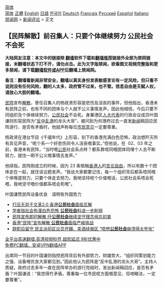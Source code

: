  <!-- 面包屑导航 --> <div class="breadcrumb"><!-- GTranslate: https://gtranslate.io/ -->  <div class="switcher notranslate">  <div class="selected">  <a href="#" onclick="return false;"> 简体</a>  </div>  <div class="option">  <a href="https://www.bannedbook.org" onclick="doGTranslate('zh-CN|zh-CN');jQuery('div.switcher div.selected a').html(jQuery(this).html());return false;" title="简体中文" class="nturl selected"> 简体</a>  <a href="https://www.bannedbook.org/zh-tw/" onclick="doGTranslate('zh-CN|zh-TW');jQuery('div.switcher div.selected a').html(jQuery(this).html());return false;" title="繁體中文" class="nturl"> 正體</a>  <a href="https://www.bannedbook.org/en/" onclick="doGTranslate('zh-CN|en');jQuery('div.switcher div.selected a').html(jQuery(this).html());return false;" title="English" class="nturl"> English</a>  <a href="https://www.bannedbook.org/ja/" onclick="doGTranslate('zh-CN|ja');jQuery('div.switcher div.selected a').html(jQuery(this).html());return false;" title="日本語" class="nturl"> 日語</a>  <a href="https://www.bannedbook.org/ko/" onclick="doGTranslate('zh-CN|ko');jQuery('div.switcher div.selected a').html(jQuery(this).html());return false;" title="한국어" class="nturl"> 한국어</a>  <a href="https://www.bannedbook.org/de/" onclick="doGTranslate('zh-CN|de');jQuery('div.switcher div.selected a').html(jQuery(this).html());return false;" title="Deutsch" class="nturl"> Deutsch</a>  <a href="https://www.bannedbook.org/fr/" onclick="doGTranslate('zh-CN|fr');jQuery('div.switcher div.selected a').html(jQuery(this).html());return false;" title="Français" class="nturl"> Français</a>  <a href="https://www.bannedbook.org/ru/" onclick="doGTranslate('zh-CN|ru');jQuery('div.switcher div.selected a').html(jQuery(this).html());return false;" title="Русский" class="nturl"> Русский</a>  <a href="https://www.bannedbook.org/es/" onclick="doGTranslate('zh-CN|es');jQuery('div.switcher div.selected a').html(jQuery(this).html());return false;" title="Español" class="nturl"> Español</a>  <a href="https://www.bannedbook.org/it/" onclick="doGTranslate('zh-CN|it');jQuery('div.switcher div.selected a').html(jQuery(this).html());return false;" title="Italiano" class="nturl"> Italiano</a>  </div>  </div>      <div class='breadcrumb-sub'><!-- Breadcrumb NavXT 6.3.0 --> <a href="https://www.bannedbook.org/" class="home">禁闻网</a> &gt; <a href="https://www.bannedbook.org/bnews/comments/" class="category">新闻评论</a> &gt; 正文</div></div><h2>【民阵解散】前召集人：只要个体继续努力 公民社会不会死</h2> <p class="notice"><b>大陆网友注意：本文中的链接除 <a href="https://github.com/bannedbook/fanqiang" >翻墙</a>软件下载和<a href="https://github.com/killgcd/justmysocks/blob/master/README.md">翻墙推荐</a>链接外全部为禁网链接，未翻墙状态下打不开，请勿点击。此为文字版禁闻，欲看图文视频完整版和更多禁闻，请下载<a href="https://github.com/bannedbook/fanqiang">翻墙软件或APP</a>后翻墙上禁闻网。</p><p>备注：翻墙看新闻非常安全，翻墙以真实身份发表敏感言论有一定风险，但只看不说则没有任何风险，翻的人太多，政府管不过来，也不管。信息自由是天赋人权，请放心大胆的翻墙。</b></p>  <div class="entry">  <p><a href="https://www.bannedbook.org/bnews/tag/%E6%B0%91%E9%98%B5/" class="st_tag internal_tag" rel="tag" title="标签 民阵 下的日志">民阵</a>宣布<a href="https://www.bannedbook.org/bnews/tag/%E8%A7%A3%E6%95%A3/" class="st_tag internal_tag" rel="tag" title="标签 解散 下的日志">解散</a>，曾任召集人的杨政贤形容是悲伤及沮丧的事件，但他指出，香港未有民阵之前，也有不同的团体与个人就不公义事情发声，因此他相信，今后只要不同组织及个体继续努力，<a href="https://www.bannedbook.org/bnews/tag/%e5%85%ac%e6%b0%91%e7%a4%be%e4%bc%9a/" class="st_tag internal_tag" rel="tag" title="标签 公民社会 下的日志">公民社会</a>不会死。身兼港区<a href="https://www.bannedbook.org/bnews/tag/%e4%ba%ba%e5%a4%a7%e4%bb%a3%e8%a1%a8/" class="st_tag internal_tag" rel="tag" title="标签 人大代表 下的日志">人大代表</a>的行政会议成员叶国谦则形容民阵为“<a href="https://www.bannedbook.org/bnews/tag/%e5%8f%8d%e4%b8%ad%e4%b9%b1%e6%b8%af/" class="st_tag internal_tag" rel="tag" title="标签 反中乱港 下的日志">反中乱港</a>的龙头大哥”，被问到为何港府过去一直发<span class='wp_keywordlink_affiliate'><a href="https://www.bannedbook.org/" title="新闻">新闻</a></span>稿回应民阵游行、是否有矛盾时，他就声称每位<a href="https://www.bannedbook.org/bnews/tag/%E5%B8%82%E6%B0%91%E6%84%8F%E8%A7%81/" class="st_tag internal_tag" rel="tag" title="标签 市民意见 下的日志">市民意见</a>一定要尊重。</p> <p>杨政贤在港台节目《千禧年代》上形容，刻下的香港充满白色恐怖，政治想歼灭所有异见声音，“呢个系一个好悲伤同令人沮丧嘅事实。”但他说，在  02、03 年之前，香港未有民阵，“当时嘅<a href="https://www.bannedbook.org/bnews/tag/%e5%85%ac%e6%b0%91/" class="st_tag internal_tag" rel="tag" title="标签 公民 下的日志">公民</a>社会系点样？都系靠唔同嘅团体同埋个人去不断努力，就住一啲不公义嘅事情去发声。”</p>  <p>他续指，民阵刚成立的时候，因为 23 条牴触<a href="https://www.bannedbook.org/bnews/tag/%E9%A6%99%E6%B8%AF%E4%BA%BA/" class="st_tag internal_tag" rel="tag" title="标签 香港人 下的日志">香港人</a>的<a href="https://www.bannedbook.org/bnews/tag/%e8%a8%80%e8%ae%ba%e8%87%aa%e7%94%b1/" class="st_tag internal_tag" rel="tag" title="标签 言论自由 下的日志">言论自由</a>，所以有数十个团体走在一起，就住该议题发声。“我谂大家都要记住，每一个组织背后都系唔同嘅个体喺度努力，只要个体走去努力，我哋坚持呢个价值嘅话，公民社会系唔会死嘅，我哋坚守嘅价值都系唔会死嘅”。</p> <p>叶国谦赞民阵设备优良　谞明有外国势力</p>  <ul class='op-related-articles' title='相关阅读'> <li><a href='https://www.bannedbook.org/bnews/headline/20210815/1606828.html' target='_blank'>打压无异于文革2.0 香港<b>公民社会</b>面临瓦解</a></li> <li><a href='https://www.bannedbook.org/bnews/headline/20210815/1606827.html' target='_blank'>学者指社会弥漫白色恐怖 <b>公民社会</b>料进一步削弱</a></li> <li><a href='https://www.bannedbook.org/bnews/headline/20210815/1606810.html' target='_blank'>民阵宣布即时解散 吁<b>公民社会</b>继续坚守理念毋忘初衷</a></li> <li><a href='https://www.bannedbook.org/bnews/taiwannews/20210815/1606773.html' target='_blank'>香港“民阵”宣布解散 <b>公民社会</b>面临严峻挑战</a></li> <li><a href='https://www.bannedbook.org/bnews/comments/20210813/1605823.html' target='_blank'>辞职后留守 民主派前区议员开舖、卖酒续做区 “唔想<b>公民社会</b>崩溃得太夸张”</a></li> </ul> <p class="texttj"> <a href="https://github.com/bannedbook/fanqiang/wiki/V2ray%E6%9C%BA%E5%9C%BA" target="_blank">全平台高速翻墙:高清视频秒开,超低延迟,9折优惠中</a><br/> <a href="https://github.com/bannedbook/fanqiang/wiki/%E7%A6%81%E9%97%BB%E7%BD%91%E5%AE%89%E5%8D%93%E7%BF%BB%E5%A2%99%E6%96%B0%E9%97%BBAPP" target="_blank">免费PC翻墙、安卓VPN翻墙APP</a></p><p>出席同一节目的叶国谦则指控民阵背后有外部势力，财雄势大，“组织同策划能力之强、设备嘅优良大家都见到。”因此他认为民阵是“反中乱港的龙头大哥”。主持人质疑，政府过去多年一直在民阵举办的游行完结时，发出新闻稿回应，是否有矛盾？叶国谦说：“我觉得冇矛盾，尊重每一位市民呢方面嘅意见、佢哋睇法，一定要尊重”。</p> <a name='sharetosocial'></a>  <div style="margin-bottom:5px;padding-bottom:5px;clear:both"> <div id="archive-pix-1" class="banner-ads"> <!-- AuctionX Display platform tag START --> <div id="26318x728x90x621x_ADSLOT2" clicktrack="%%CLICK_URL_ESC%%"></div> <!-- AuctionX Display platform tag END --> </div> <div id="archive-pix-2" class="banner-ads"> <!-- AuctionX Display platform tag START --> <div id="26315x300x250x621x_ADSLOT2" clicktrack="%%CLICK_URL_ESC%%"></div> <!-- AuctionX Display platform tag END --> </div> </div>  <div id="archive-pix-1" class="banner-ads"> <!-- AuctionX Display platform tag START --> <div id="26318x728x90x621x_ADSLOT3" clicktrack="%%CLICK_URL_ESC%%"></div> <!-- AuctionX Display platform tag END --> </div> </div><!--END ENTRY--> 